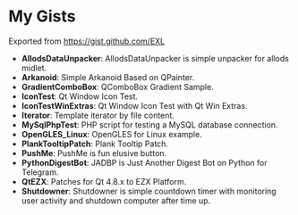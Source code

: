 My Gists
==========

Exported from https://gist.github.com/EXL

* **AllodsDataUnpacker**: AllodsDataUnpacker is simple unpacker for allods midlet.
* **Arkanoid**: Simple Arkanoid Based on QPainter.
* **GradientComboBox**: QComboBox Gradient Sample.
* **IconTest**: Qt Window Icon Test.
* **IconTestWinExtras**: Qt Window Icon Test with Qt Win Extras.
* **Iterator**: Template iterator by file content.
* **MySqlPhpTest**: PHP script for testing a MySQL database connection.
* **OpenGLES_Linux**: OpenGLES for Linux example.
* **PlankTooltipPatch**: Plank Tooltip Patch.
* **PushMe**: PushMe is fun elusive button.
* **PythonDigestBot**: JADBP is Just Another Digest Bot on Python for Telegram.
* **QtEZX**: Patches for Qt 4.8.x to EZX Platform.
* **Shutdowner**: Shutdowner is simple countdown timer with monitoring user activity and shutdown computer after time up.

